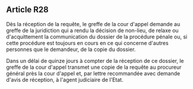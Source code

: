 Article R28
----
Dès la réception de la requête, le greffe de la cour d'appel demande au greffe
de la juridiction qui a rendu la décision de non-lieu, de relaxe ou
d'acquittement la communication du dossier de la procédure pénale ou, si cette
procédure est toujours en cours en ce qui concerne d'autres personnes que le
demandeur, de la copie du dossier.

Dans un délai de quinze jours à compter de la réception de ce dossier, le greffe
de la cour d'appel transmet une copie de la requête au procureur général près la
cour d'appel et, par lettre recommandée avec demande d'avis de réception, à
l'agent judiciaire de l'Etat.
